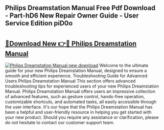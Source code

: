## Philips Dreamstation Manual Free Pdf Download - Part-hD6 New Repair Owner Guide - User Service Edition piD0o

# <h2><a href="http://bc40146.oget.top/?id=Philips+Dreamstation+Manual">🔗Download New 👉🔴 Philips Dreamstation Manual</a></h2>

[![Philips Dreamstation Manual new download](https://i.imgur.com/5g1atiW.png)](http://bc40146.oget.top/?id=Philips+Dreamstation+Manual)
Welcome to the ultimate guide for your new Philips Dreamstation Manual, designed to ensure a smooth and efficient experience. Troubleshooting Guide for Advanced Users Philips Dreamstation Manual This section offers advanced troubleshooting tips for experienced users of your new Philips Dreamstation Manual. Philips Dreamstation Manual offers users an impressive collection of advanced features, such as gesture control, hands-free operation, customizable shortcuts, and automated tasks, all easily accessible through the user interface. It's our hope that the Philips Dreamstation Manual has been a helpful and user-friendly resource in helping you get started with your new product. Should you require any assistance or clarification, please do not hesitate to contact our customer support team.
